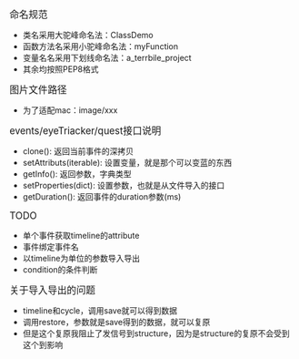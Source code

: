 <p><big>命名规范</big></p>
<ul>
	<li>类名采用大驼峰命名法：ClassDemo</li>
	<li>函数方法名采用小驼峰命名法：myFunction</li>
	<li>变量名名采用下划线命名法：a_terrbile_project</li>
	<li>其余均按照PEP8格式</li>
</ul>

<p><big>图片文件路径</big></p>
<ul>
    <li>为了适配mac：image/xxx</li>
</ul>

<p><big>events/eyeTriacker/quest接口说明</big></p>
<ul>
    <li>clone(): 返回当前事件的深拷贝</li>
    <li>setAttributs(iterable): 设置变量，就是那个可以变蓝的东西</li>
    <li>getInfo(): 返回参数，字典类型</li>
    <li>setProperties(dict): 设置参数，也就是从文件导入的接口</li>
    <li>getDuration(): 返回事件的duration参数(ms)</li>
</ul>

<p><big>TODO</big></p>
<ul>
    <li>单个事件获取timeline的attribute</li>
    <li>事件绑定事件名</li>
    <li>以timeline为单位的参数导入导出</li>
    <li>condition的条件判断</li>
</ul>

<p><big>关于导入导出的问题</big></p>
<ul>
    <li>timeline和cycle，调用save就可以得到数据</li>
    <li>调用restore，参数就是save得到的数据，就可以复原</li>
    <li>但是这个复原我阻止了发信号到structure，因为是structure的复原不会受到这个到影响</li>
</ul>
